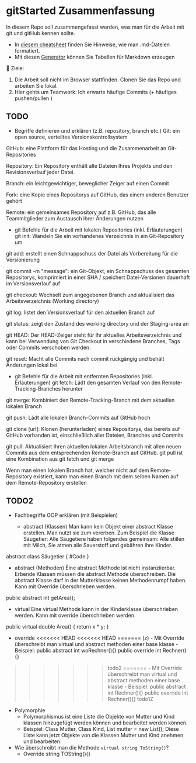 # gitStarted Zusammenfassung
In diesem Repo soll zusammengefasst werden, was man für die Arbeit mit git und gitHub kennen sollte.
- In [diesem cheatsheet](https://github.com/adam-p/markdown-here/wiki/Markdown-Cheatsheet) finden Sie Hinweise, wie man .md-Dateien formatiert.
- Mit diesen [Generator](https://www.tablesgenerator.com/markdown_tables) können Sie Tabellen für Markdown erzeugen

:dart: Ziele:
1. Die Arbeit soll nicht im Browser stattfinden. Clonen Sie das Repo und arbeiten Sie lokal.
1. Hier gehts um Teamwork: Ich erwarte häufige Commits (+ häufiges pushen/pullen )

## TODO
- Begriffe definieren und erklären (z.B. repository, branch etc.)
Git: ein open source, verteiltes Versionskontrollsystem

GitHub: eine Plattform für das Hosting und die Zusammenarbeit an Git-Repositories

Repository: Ein Repository enthält alle Dateien Ihres Projekts und den Revisionsverlauf jeder Datei.

Branch: ein leichtgewichtiger, beweglicher Zeiger auf einen Commit

Fork: eine Kopie eines Repositorys auf GitHub, das einem anderen Benutzer gehört

Remote: ein gemeinsames Repository auf z.B. GitHub, das alle Teammitglieder zum Austausch ihrer Änderungen nutzen

- git Befehle für die Arbeit mit lokalen Repositories (inkl. Erläuterungen)
git init: Wandeln Sie ein vorhandenes Verzeichnis in ein Git-Repository um

git add: erstellt einen Schnappschuss der Datei als Vorbereitung für die Versionierung

git commit -m "message": ein Git-Objekt, ein Schnappschuss des gesamten Repositorys, komprimiert in einer SHA / speichert Datei-Versionen dauerhaft im Versionsverlauf auf

git checkout: Wechselt zum angegebenen Branch und aktualisiert das Arbeitsverzeichnis (Working directory)

git log: listet den Versionsverlauf für den aktuellen Branch auf

git status: zeigt den Zustand des working directory und der Staging-area an

git HEAD: Der HEAD-Zeiger steht für Ihr aktuelles Arbeitsverzeichnis und kann bei Verwendung von Git Checkout in verschiedene Branches, Tags oder Commits verschoben werden.

git reset: Macht alle Commits nach commit rückgängig und behält Änderungen lokal bei

- git Befehle für die Arbeit mit entfernten Repositories (inkl. Erläuterungen)
git fetch: Lädt den gesamten Verlauf von den Remote-Tracking-Branches herunter

git merge: Kombiniert den Remote-Tracking-Branch mit dem aktuellen lokalen Branch

git push: Lädt alle lokalen Branch-Commits auf GitHub hoch

git clone [url]: Klonen (herunterladen) eines Repositorys, das bereits auf GitHub vorhanden ist, einschließlich aller Dateien, Branches und Commits

git pull: Aktualisiert Ihren aktuellen lokalen Arbeitsbranch mit allen neuen Commits aus dem entsprechenden Remote-Branch auf GitHub. git pull ist eine Kombination aus git fetch und git merge

Wenn man einen lokalen Branch hat, welcher nicht auf dem Remote-Repository existiert, kann man einen Branch mit dem selben Namen auf dem Remote-Repository erstellen
## TODO2
- Fachbegriffe OOP erklären (mit Beispielen)

  - abstract (Klassen)
Man kann kein Objekt einer abstract Klasse erstellen. Man nutzt sie zum vererben.
Zum Beispiel die Klasse Säugetier: Alle Säugetiere haben folgendes gemeinsam:
Alle stillen mit Milch, Sie atmen alle Sauerstoff und gebähren ihre Kinder. 

abstract class Säugetier
{
  #Code
}

  - abstract (Methoden)
Êine abstract Methode ist nicht instanziierbar. Erbende Klassen müssen die abstract
Methode überschreiben. Die abstract Klasse darf in der Mutterklasse keinen Methodenrumpf
haben.
Kann mit Override überschrieben werden.

public abstract int getArea();

 - virtual
Eine virtual Methode kann in der Kinderklasse überschrieben werden.
Kann mit override überschrieben werden.

public virtual double Area()
{
    return x * y;
}

  - override
<<<<<<< HEAD
<<<<<<< HEAD
=======
	(z)	- Mit Override überschreibt man virtual und abstract methoden einer base klasse 
		- Beispiel: public abstract int woRechner(){}
					public override int Rechner(){}
>>>>>>> todo2
=======
	- Mit Override überschreibt man virtual und abstract methoden einer base klasse 
	- Beispiel: public abstract int Rechner(){}
					public override int Rechner(){}
>>>>>>> todo1Z
  - Polymorphie
	- Polymorphismus ist eine Liste die Objekte von Mutter und Kind klassen hinzugefügt
      werden können und bearbeitet werden können.
	- Beispiel: Class Mutter, Class Kind, List<Mutter> mutter = new List<Mutter>();
	  Diese Liste kann jetzt Objekte von die Klassen Mutter und Kind anehmen und bearbeiten.
- Wie überschreibt man die Methode `virtual string ToString()`?
	- Override string TOString(){}


